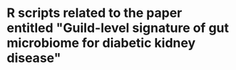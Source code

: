 # R scripts related to the paper entitled "Guild-level signature of gut microbiome for diabetic kidney disease"
